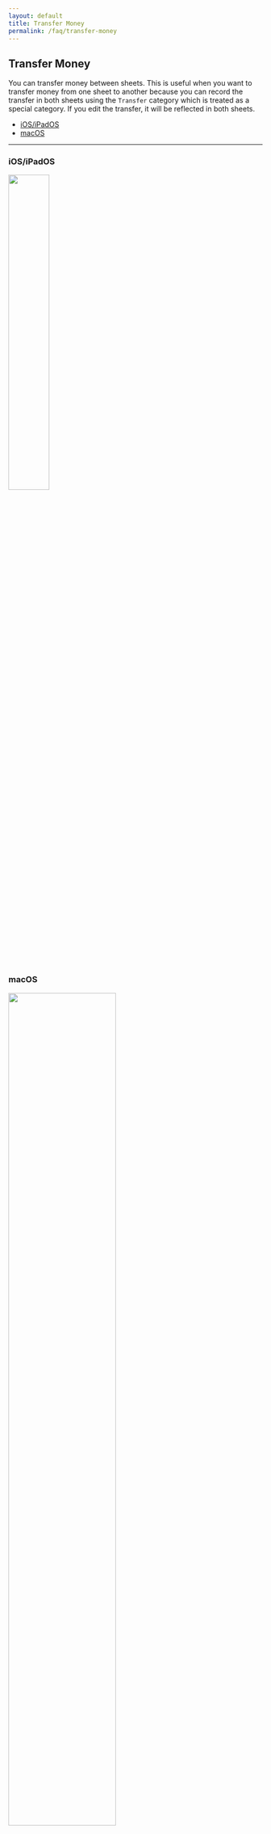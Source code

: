 ```yaml
---
layout: default
title: Transfer Money
permalink: /faq/transfer-money
---
```


## Transfer Money

You can transfer money between sheets. This is useful when you want to transfer money from one sheet to another because you can record the transfer in both sheets using the `Transfer` category which is treated as a special category. If you edit the transfer, it will be reflected in both sheets.

- [iOS/iPadOS](#iosipados)
- [macOS](#macos)

---

### iOS/iPadOS

<img src="../../assets/faq/transfer-money/transfer-money-ios.jpg" width="40%">

### macOS

<img src="../../assets/faq/transfer-money/transfer-money-mac.jpg" width="65%">

{% include faq_footer.html %}
